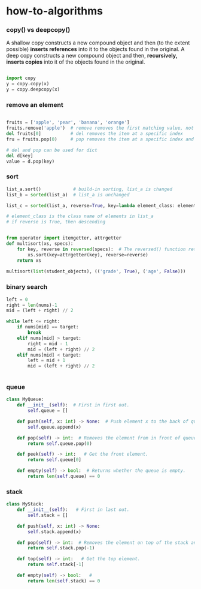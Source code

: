 # how-to-algorithms

### copy() vs deepcopy()
A shallow copy constructs a new compound object and then (to the extent possible) **inserts references** into it to the objects found in the original.
A deep copy constructs a new compound object and then, **recursively, inserts copies** into it of the objects found in the original.
```python

import copy
y = copy.copy(x)
y = copy.deepcopy(x)

```

### remove an element
```python

fruits = ['apple', 'pear', 'banana', 'orange']
fruits.remove('apple')  # remove removes the first matching value, not a specific index
del fruits[0]           # del removes the item at a specific index
fru = fruits.pop(0)     # pop removes the item at a specific index and returns it

# del and pop can be used for dict
del d[key]
value = d.pop(key)
```

### sort
```python
list_a.sort()            # build-in sorting, list_a is changed
list_b = sorted(list_a)  # list_a is unchanged

list_c = sorted(list_a, reverse=True, key=lambda element_class: element_class.variable)

# element_class is the class name of elements in list_a
# if reverse is True, then descending


from operator import itemgetter, attrgetter
def multisort(xs, specs):
    for key, reverse in reversed(specs):  # The reversed() function returns the reversed iterator of the given sequence.
        xs.sort(key=attrgetter(key), reverse=reverse)
    return xs
    
multisort(list(student_objects), (('grade', True), ('age', False)))

```

### binary search
```python
left = 0
right = len(nums)-1
mid = (left + right) // 2

while left <= right:
    if nums[mid] == target:
        break
    elif nums[mid] > target:
        right = mid - 1
        mid = (left + right) // 2
    elif nums[mid] < target:
        left = mid + 1
        mid = (left + right) // 2
        
```

### queue

```python
class MyQueue: 
    def __init__(self):  # First in first out.
        self.queue = []

    def push(self, x: int) -> None:  # Push element x to the back of queue.
        self.queue.append(x)

    def pop(self) -> int:  # Removes the element from in front of queue and returns that element.
        return self.queue.pop(0)

    def peek(self) -> int:   # Get the front element.
        return self.queue[0]

    def empty(self) -> bool:  # Returns whether the queue is empty.
        return len(self.queue) == 0
```


### stack
```python
class MyStack:
    def __init__(self):   # First in last out.
        self.stack = []

    def push(self, x: int) -> None:
        self.stack.append(x)

    def pop(self) -> int:  # Removes the element on top of the stack and returns that element.
        return self.stack.pop(-1)

    def top(self) -> int:   # Get the top element.
        return self.stack[-1]

    def empty(self) -> bool:   #
        return len(self.stack) == 0
```
